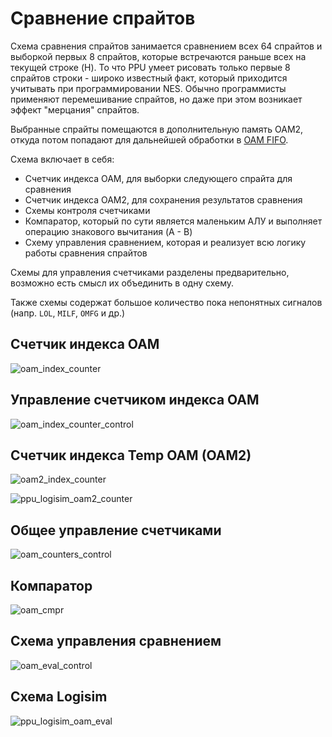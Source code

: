 # Сравнение спрайтов

Схема сравнения спрайтов занимается сравнением всех 64 спрайтов и выборкой первых 8 спрайтов, которые встречаются раньше всех на текущей строке (H). То что PPU умеет рисовать только первые 8 спрайтов строки - широко известный факт, который приходится учитывать при программировании NES. Обычно программисты применяют перемешивание спрайтов, но даже при этом возникает эффект "мерцания" спрайтов.

Выбранные спрайты помещаются в дополнительную память OAM2, откуда потом попадают для дальнейшей обработки в [OAM FIFO](fifo.md).

Схема включает в себя:
- Счетчик индекса OAM, для выборки следующего спрайта для сравнения
- Счетчик индекса OAM2, для сохранения результатов сравнения
- Схемы контроля счетчиками
- Компаратор, который по сути является маленьким АЛУ и выполняет операцию знакового вычитания (A - B)
- Схему управления сравнением, которая и реализует всю логику работы сравнения спрайтов

Схемы для управления счетчиками разделены предварительно, возможно есть смысл их объединить в одну схему.

Также схемы содержат большое количество пока непонятных сигналов (напр. `LOL`, `MILF`, `OMFG` и др.) 

## Счетчик индекса OAM

![oam_index_counter](/BreakingNESWiki/imgstore/oam_index_counter.jpg)

## Управление счетчиком индекса OAM

![oam_index_counter_control](/BreakingNESWiki/imgstore/oam_index_counter_control.jpg)

## Счетчик индекса Temp OAM (OAM2)

![oam2_index_counter](/BreakingNESWiki/imgstore/oam2_index_counter.jpg)

![ppu_logisim_oam2_counter](/BreakingNESWiki/imgstore/ppu_logisim_oam2_counter.jpg)

## Общее управление счетчиками

![oam_counters_control](/BreakingNESWiki/imgstore/oam_counters_control.jpg)

## Компаратор

![oam_cmpr](/BreakingNESWiki/imgstore/oam_cmpr.jpg)

## Схема управления сравнением

![oam_eval_control](/BreakingNESWiki/imgstore/oam_eval_control.jpg)

## Схема Logisim

![ppu_logisim_oam_eval](/BreakingNESWiki/imgstore/ppu_logisim_oam_eval.jpg)
